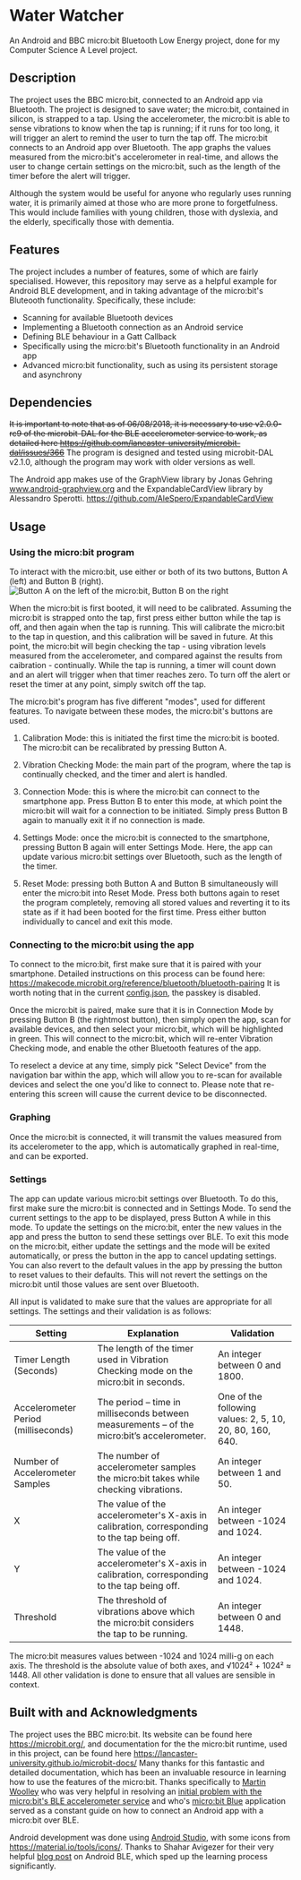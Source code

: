 # Water Watcher
An Android and BBC micro:bit Bluetooth Low Energy project, done for my Computer Science A Level project.

## Description
The project uses the BBC micro:bit, connected to an Android app via Bluetooth. The project is designed to save water; the micro:bit, contained in silicon, is strapped to a tap. Using the accelerometer, the micro:bit is able to sense vibrations to know when the tap is running; if it runs for too long, it will trigger an alert to remind the user to turn the tap off. The micro:bit connects to an Android app over Bluetooth. The app graphs the values measured from the micro:bit's accelerometer in real-time, and allows the user to change certain settings on the micro:bit, such as the length of the timer before the alert will trigger.

Although the system would be useful for anyone who regularly uses running water, it is primarily aimed at those who are more prone to forgetfulness. This would include families with young children, those with dyslexia, and the elderly, specifically those with dementia.

## Features
The project includes a number of features, some of which are fairly specialised. However, this repository may serve as a helpful example for Android BLE development, and in taking advantage of the micro:bit's Bluteooth functionality. Specifically, these include:
- Scanning for available Bluetooth devices
- Implementing a Bluetooth connection as an Android service
- Defining BLE behaviour in a Gatt Callback
- Specifically using the micro:bit's Bluetooth functionality in an Android app
- Advanced micro:bit functionality, such as using its persistent storage and asynchrony

## Dependencies
~~It is important to note that as of 06/08/2018, it is necessary to use v2.0.0-rc9 of the microbit-DAL for the BLE accelerometer service to work, as detailed here https://github.com/lancaster-university/microbit-dal/issues/366~~
The program is designed and tested using microbit-DAL v2.1.0, although the program may work with older versions as well.

The Android app makes use of the GraphView library by Jonas Gehring www.android-graphview.org and the ExpandableCardView library by Alessandro Sperotti. https://github.com/AleSpero/ExpandableCardView

## Usage
### Using the micro:bit program
To interact with the micro:bit, use either or both of its two buttons, Button A (left) and Button B (right). ![Button A on the left of the micro:bit, Button B on the right](https://microbit.org/images/microbit-features-buttons.png)

When the micro:bit is first booted, it will need to be calibrated. Assuming the micro:bit is strapped onto the tap, first press either button while the tap is off, and then again when the tap is running. This will calibrate the micro:bit to the tap in question, and this calibration will be saved in future. At this point, the micro:bit will begin checking the tap - using vibration levels measured from the accelerometer, and compared against the results from caibration - continually. While the tap is running, a timer will count down and an alert will trigger when that timer reaches zero. To turn off the alert or reset the timer at any point, simply switch off the tap.

The micro:bit's program has five different "modes", used for different features. To navigate between these modes, the micro:bit's buttons are used.

1. Calibration Mode: this is initiated the first time the micro:bit is booted. The micro:bit can be recalibrated by pressing Button A.

2. Vibration Checking Mode: the main part of the program, where the tap is continually checked, and the timer and alert is handled.

3. Connection Mode: this is where the micro:bit can connect to the smartphone app. Press Button B to enter this mode, at which point the micro:bit will wait for a connection to be initiated. Simply press Button B again to manually exit it if no connection is made.

4. Settings Mode: once the micro:bit is connected to the smartphone, pressing Button B again will enter Settings Mode. Here, the app can update various micro:bit settings over Bluetooth, such as the length of the timer.

6. Reset Mode: pressing both Button A and Button B simultaneously will enter the micro:bit into Reset Mode. Press both buttons again to reset the program completely, removing all stored values and reverting it to its state as if it had been booted for the first time. Press either button individually to cancel and exit this mode.

### Connecting to the micro:bit using the app
To connect to the micro:bit, first make sure that it is paired with your smartphone. Detailed instructions on this process can be found here: https://makecode.microbit.org/reference/bluetooth/bluetooth-pairing It is worth noting that in the current [config.json](microbit/config.json),  the passkey is disabled.

Once the micro:bit is paired, make sure that it is in Connection Mode by pressing Button B (the rightmost button), then simply open the app, scan for available devices, and then select your micro:bit, which will be highlighted in green. This will connect to the micro:bit, which will re-enter Vibration Checking mode, and enable the other Bluetooth features of the app.

To reselect a device at any time, simply pick "Select Device" from the navigation bar within the app, which will allow you to re-scan for available devices and select the one you'd like to connect to. Please note that re-entering this screen will cause the current device to be disconnected.

### Graphing
Once the micro:bit is connected, it will transmit the values measured from its accelerometer to the app, which is automatically graphed in real-time, and can be exported.

### Settings
The app can update various micro:bit settings over Bluetooth. To do this, first make sure the micro:bit is connected and in Settings Mode. To send the current settings to the app to be displayed, press Button A while in this mode. To update the settings on the micro:bit, enter the new values in the app and press the button to send these settings over BLE. To exit this mode on the micro:bit, either update the settings and the mode will be exited automatically, or press the button in the app to cancel updating settings. You can also revert to the default values in the app by pressing the button to reset values to their defaults. This will not revert the settings on the micro:bit until those values are sent over Bluetooth.

All input is validated to make sure that the values are appropriate for all settings. The settings and their validation is as follows:

|Setting|Explanation|Validation|
|--|--|--|
|Timer Length (Seconds)|The length of the timer used in Vibration Checking mode on the micro:bit in seconds.|An integer between 0 and 1800.|
|Accelerometer Period (milliseconds)|The period – time in milliseconds between measurements – of the micro:bit’s accelerometer. |One of the following values: 2, 5, 10, 20, 80, 160, 640.|
|Number of Accelerometer Samples|The number of accelerometer samples the micro:bit takes while checking vibrations.|An integer between 1 and 50.|
|X|The value of the accelerometer's X-axis in calibration, corresponding to the tap being off.|An integer between -1024 and 1024.|
|Y|The value of the accelerometer's X-axis in calibration, corresponding to the tap being off.|An integer between -1024 and 1024.|
|Threshold|The threshold of vibrations above which the micro:bit considers the tap to be running.|An integer between 0 and 1448.|

The micro:bit measures values between -1024 and 1024 milli-g on each axis. The threshold is the absolute value of both axes, and √1024² + 1024² ≈ 1448. All other validation is done to ensure that all values are sensible in context.

## Built with and Acknowledgments
The project uses the BBC micro:bit. Its website can be found here https://microbit.org/, and documentation for the the micro:bit runtime, used in this project, can be found here https://lancaster-university.github.io/microbit-docs/ Many thanks for this fantastic and detailed documentation, which has been an invaluable resource in learning how to use the features of the micro:bit. Thanks specifically to [Martin Woolley](https://twitter.com/bluetooth_mdw) who was very helpful in resolving an [initial problem with the micro:bit's BLE accelerometer service](https://github.com/lancaster-university/microbit-dal/issues/366) and who's [micro:bit Blue](https://github.com/microbit-foundation/microbit-blue) application served as a constant guide on how to connect an Android app with a micro:bit over BLE.

Android development was done using [Android Studio](https://developer.android.com/studio/), with some icons from https://material.io/tools/icons/. Thanks to Shahar Avigezer for their very helpful [blog post](https://medium.com/@avigezerit/bluetooth-low-energy-on-android-22bc7310387a) on Android BLE, which sped up the learning process significantly. 